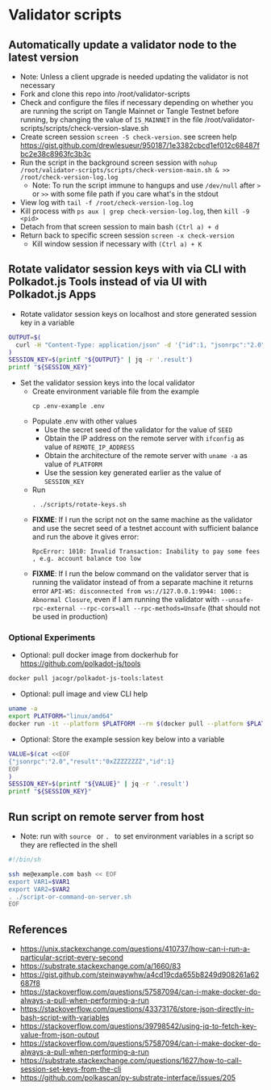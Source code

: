 # Validator scripts

## Automatically update a validator node to the latest version

* Note: Unless a client upgrade is needed updating the validator is not necessary
* Fork and clone this repo into /root/validator-scripts
* Check and configure the files if necessary depending on whether you are running the script on Tangle Mainnet or Tangle Testnet before running, by changing the value of `IS_MAINNET` in the file /root/validator-scripts/scripts/check-version-slave.sh
* Create screen session `screen -S check-version`. see screen help https://gist.github.com/drewlesueur/950187/1e3382cbcd1ef012c68487fbc2e38c8963fc3b3c
* Run the script in the background screen session with `nohup /root/validator-scripts/scripts/check-version-main.sh & >> /root/check-version-log.log`
  * Note: To run the script immune to hangups and use `/dev/null` after `>` or `>>` with some file path if you care what's in the stdout
* View log with `tail -f /root/check-version-log.log`
* Kill process with `ps aux | grep check-version-log.log`, then `kill -9 <pid>`
* Detach from that screen session to main bash `(Ctrl a) + d`
* Return back to specific screen session `screen -x check-version`
  * Kill window session if necessary with `(Ctrl a) + K`

## Rotate validator session keys with via CLI with Polkadot.js Tools instead of via UI with Polkadot.js Apps 

* Rotate validator session keys on localhost and store generated session key in a variable

```bash
OUTPUT=$(
  curl -H "Content-Type: application/json" -d '{"id":1, "jsonrpc":"2.0", "method": "author_rotateKeys", "params":[]}' http://localhost:9944
)
SESSION_KEY=$(printf "${OUTPUT}" | jq -r '.result')
printf "${SESSION_KEY}"
```

* Set the validator session keys into the local validator
  * Create environment variable file from the example
    ```
    cp .env-example .env
    ```
  * Populate .env with other values
    * Use the secret seed of the validator for the value of `SEED`
    * Obtain the IP address on the remote server with `ifconfig` as value of `REMOTE_IP_ADDRESS`
    * Obtain the architecture of the remote server with `uname -a` as value of `PLATFORM`
    * Use the session key generated earlier as the value of `SESSION_KEY`
  * Run 
    ```
    . ./scripts/rotate-keys.sh
    ```
  * **FIXME**: If I run the script not on the same machine as the validator and use the secret seed of a testnet account with sufficient balance and run the above it gives error:
    ```
    RpcError: 1010: Invalid Transaction: Inability to pay some fees , e.g. account balance too low
    ``` 
  * **FIXME**: If I run the below command on the validator server that is running the validator instead of from a separate machine it returns error `API-WS: disconnected from ws://127.0.0.1:9944: 1006:: Abnormal Closure`, even if I am running the validator with `--unsafe-rpc-external --rpc-cors=all --rpc-methods=Unsafe` (that should not be used in production)

### Optional Experiments

* Optional: pull docker image from dockerhub for https://github.com/polkadot-js/tools

```bash
docker pull jacogr/polkadot-js-tools:latest
```

* Optional: pull image and view CLI help

```bash
uname -a
export PLATFORM="linux/amd64"
docker run -it --platform $PLATFORM --rm $(docker pull --platform $PLATFORM jacogr/polkadot-js-tools:latest | grep Status |  awk 'NF>1{print $NF}') --help
```

* Optional: Store the example session key below into a variable

```bash
VALUE=$(cat <<EOF
{"jsonrpc":"2.0","result":"0xZZZZZZZZ","id":1}
EOF
)
SESSION_KEY=$(printf "${VALUE}" | jq -r '.result')
printf "${SESSION_KEY}"
```

## Run script on remote server from host

* Note: run with `source ` or `. ` to set environment variables in a script so they are reflected in the shell 
```bash
#!/bin/sh

ssh me@example.com bash << EOF
export VAR1=$VAR1
export VAR2=$VAR2
. ./script-or-command-on-server.sh
EOF
```

## References

* https://unix.stackexchange.com/questions/410737/how-can-i-run-a-particular-script-every-second
* https://substrate.stackexchange.com/a/1660/83
* https://gist.github.com/steinwaywhw/a4cd19cda655b8249d908261a62687f8
* https://stackoverflow.com/questions/57587094/can-i-make-docker-do-always-a-pull-when-performing-a-run
* https://stackoverflow.com/questions/43373176/store-json-directly-in-bash-script-with-variables
* https://stackoverflow.com/questions/39798542/using-jq-to-fetch-key-value-from-json-output
* https://stackoverflow.com/questions/57587094/can-i-make-docker-do-always-a-pull-when-performing-a-run
* https://substrate.stackexchange.com/questions/1627/how-to-call-session-set-keys-from-the-cli
* https://github.com/polkascan/py-substrate-interface/issues/205
